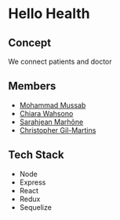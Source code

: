 # Hello Health

## Concept

We connect patients and doctor

## Members

- [Mohammad Mussab](https://github.com/Mmussab)
- [Chiara Wahsono](https://github.com/chiarawahsono)
- [Sarahjean Marhône](https://github.com/sjmarhone)
- [Christopher Gil-Martins](https://github.com/chris-gil-martins)

## Tech Stack

- Node
- Express
- React
- Redux
- Sequelize
